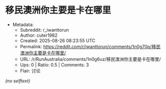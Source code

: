 # 移民澳洲你主要是卡在哪里

- Metadata:
  - Subreddit: r_iwanttorun
  - Author: cuter1982
  - Created: 2025-08-26 08:23:55 UTC
  - Permalink: https://reddit.com/r/iwanttorun/comments/1n0g70p/移民澳洲你主要是卡在哪里/
  - URL: /r/RunAustralia/comments/1n0g6uz/移民澳洲你主要是卡在哪里/
  - Ups: 0 | Ratio: 0.5 | Comments: 3
  - Flair: 讨论

_(no selftext)_
